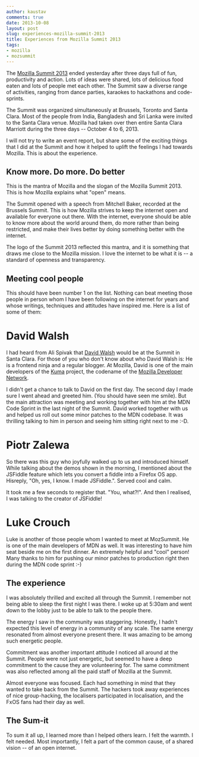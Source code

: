 ```yaml
---
author: kaustav
comments: true
date: 2013-10-08
layout: post
slug: experiences-mozilla-summit-2013
title: Experiences from Mozilla Summit 2013
tags:
- mozilla
- mozsummit
---
```


The [Mozilla Summit 2013](http://summit.mozilla.org) ended yesterday after three days full of fun, productivity and action. Lots of ideas were shared, lots of delicious food eaten and lots of people met each other. The Summit saw a diverse range of activities, ranging from dance parties, karaokes to hackathons and code-sprints.

The Summit was organized simultaneously at Brussels, Toronto and Santa Clara. Most of the people from India, Bangladesh and Sri Lanka were invited to the Santa Clara venue. Mozilla had taken over then entire Santa Clara Marriott during the three days -- October 4 to 6, 2013.

I will not try to write an event report, but share some of the exciting things that I did at the Summit and how it helped to uplift the feelings I had towards Mozilla. This is about the experience.<!-- more -->



## Know more. Do more. Do better



This is the mantra of Mozilla and the slogan of the Mozilla Summit 2013. This is how Mozilla explains what "open" means.

The Summit opened with a speech from Mitchell Baker, recorded at the Brussels Summit. This is how Mozilla strives to keep the internet open and available for everyone out there. With the internet, everyone should be able to know more about the world around them, do more rather than being restricted, and make their lives better by doing something better with the internet.

The logo of the Summit 2013 reflected this mantra, and it is something that draws me close to the Mozilla mission. I love the internet to be what it is -- a standard of openness and transparency.



## Meeting cool people



This should have been number 1 on the list. Nothing can beat meeting those people in person whom I have been following on the internet for years and whose writings, techniques and attitudes have inspired me. Here is a list of some of them:



# David Walsh



I had heard from Ali Spivak that [David Walsh](http://davidwalsh.name) would be at the Summit in Santa Clara. For those of you who don't know about who David Walsh is: He is a frontend ninja and a regular blogger. At Mozilla, David is one of the main developers of the [Kuma](http://github.com/mozilla/kuma) project, the codename of the [Mozilla Developer Network](http://developer.mozilla.org).

I didn't get a chance to talk to David on the first day. The second day I made sure I went ahead and greeted him. (You should have seen me smile). But the main attraction was meeting and working together with him at the MDN Code Sprint in the last night of the Summit. David worked together with us and helped us roll out some minor patches to the MDN codebase. It was thrilling talking to him in person and seeing him sitting right next to me :-D.



# Piotr Zalewa



So there was this guy who joyfully walked up to us and introduced himself. While talking about the demos shown in the morning, I mentioned about the JSFiddle feature which lets you convert a fiddle into a Firefox OS app. Hisreply, "Oh, yes, I know. I made JSFiddle.". Served cool and calm.

It took me a few seconds to register that. "You, what?!". And then I realised, I was talking to the creator of JSFiddle!



# Luke Crouch



Luke is another of those people whom I wanted to meet at MozSummit. He is one of the main developers of MDN as well. It was interesting to have him seat beside me on the first dinner. An extremely helpful and "cool" person! Many thanks to him for pushing our minor patches to production right then during the MDN code sprint :-)



## The experience



I was absolutely thrilled and excited all through the Summit. I remember not being able to sleep the first night I was there. I woke up at 5:30am and went down to the lobby just to be able to talk to the people there.

The energy I saw in the community was staggering. Honestly, I hadn't expected this level of energy in a community of any scale. The same energy resonated from almost everyone present there. It was amazing to be among such energetic people.

Commitment was another important attitude I noticed all around at the Summit. People were not just energetic, but seemed to have a deep commitment to the cause they are volunteering for. The same commitment was also reflected among all the paid staff of Mozilla at the Summit.

Almost everyone was focused. Each had something in mind that they wanted to take back from the Summit. The hackers took away experiences of nice group-hacking, the localisers participated in localisation, and the FxOS fans had their day as well.



## The Sum-it



To sum it all up, I learned more than I helped others learn. I felt the warmth. I felt needed. Most importantly, I felt a part of the common cause, of a shared vision -- of an open internet.

